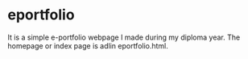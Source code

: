 # eportfolio

It is a simple e-portfolio webpage I made during my diploma year. The homepage or index page is adlin eportfolio.html.
